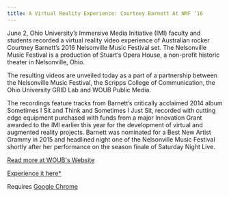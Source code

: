 ```yaml
---
title: A Virtual Reality Experience: Courtney Barnett At NMF ’16
---
```


June 2, Ohio University’s Immersive Media Initiative (IMI) faculty and students recorded a virtual reality video experience of Australian rocker Courtney Barnett’s 2016 Nelsonville Music Festival set. The Nelsonville Music Festival is a production of Stuart’s Opera House, a non-profit historic theater in Nelsonville, Ohio.

The resulting videos are unveiled today as a part of a partnership between the Nelsonville Music Festival, the Scripps College of Communication, the Ohio University GRID Lab and WOUB Public Media.

The recordings feature tracks from Barnett’s critically acclaimed 2014 album Sometimes I Sit and Think and Sometimes I Just Sit, recorded with cutting edge equipment purchased with funds from a major Innovation Grant awarded to the IMI earlier this year for the development of virtual and augmented reality projects. Barnett was nominated for a Best New Artist Grammy in 2015 and headlined night one of the Nelsonville Music Festival shortly after her performance on the season finale of Saturday Night Live.

[Read more at WOUB's Website](http://woub.org/2016/09/01/a-virtual-reality-experience-courtney-barnett-at-nmf-16/#disqus_thread)

[Experience it here*](https://www.youtube.com/watch?v=ujzHZJhO5u4)

Requires [Google Chrome](https://www.google.com/chrome/)

